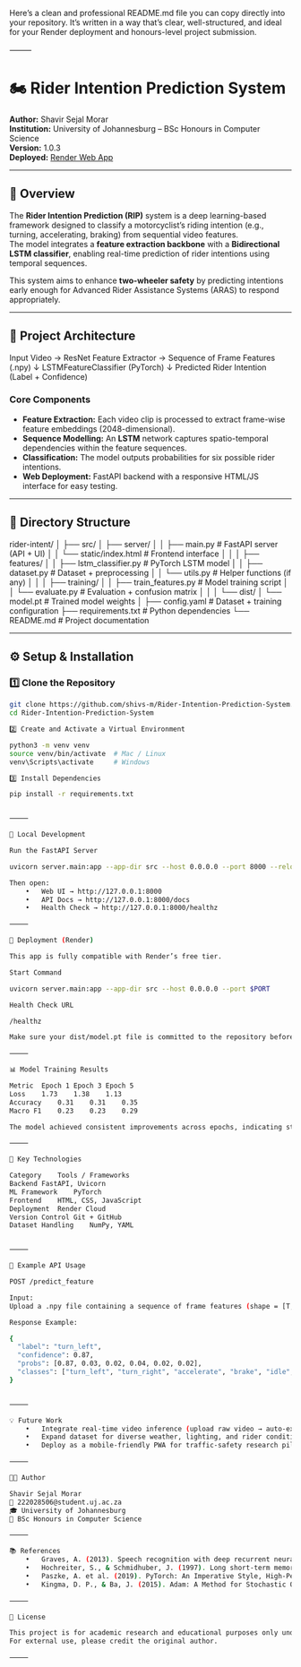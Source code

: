 Here’s a clean and professional README.md file you can copy directly into your repository.
It’s written in a way that’s clear, well-structured, and ideal for your Render deployment and honours-level project submission.

⸻


# 🏍️ Rider Intention Prediction System

**Author:** Shavir Sejal Morar  
**Institution:** University of Johannesburg – BSc Honours in Computer Science  
**Version:** 1.0.3  
**Deployed:** [Render Web App](https://rider-intention-prediction-system.onrender.com)

---

## 📘 Overview

The **Rider Intention Prediction (RIP)** system is a deep learning-based framework designed to classify a motorcyclist’s riding intention (e.g., turning, accelerating, braking) from sequential video features.  
The model integrates a **feature extraction backbone** with a **Bidirectional LSTM classifier**, enabling real-time prediction of rider intentions using temporal sequences.

This system aims to enhance **two-wheeler safety** by predicting intentions early enough for Advanced Rider Assistance Systems (ARAS) to respond appropriately.

---

## 🧠 Project Architecture

Input Video  →  ResNet Feature Extractor  →  Sequence of Frame Features (.npy)
↓
LSTMFeatureClassifier (PyTorch)
↓
Predicted Rider Intention (Label + Confidence)

### Core Components
- **Feature Extraction:** Each video clip is processed to extract frame-wise feature embeddings (2048-dimensional).
- **Sequence Modelling:** An **LSTM** network captures spatio-temporal dependencies within the feature sequences.
- **Classification:** The model outputs probabilities for six possible rider intentions.
- **Web Deployment:** FastAPI backend with a responsive HTML/JS interface for easy testing.

---

## 🧩 Directory Structure

rider-intent/
│
├── src/
│   ├── server/
│   │   ├── main.py              # FastAPI server (API + UI)
│   │   └── static/index.html    # Frontend interface
│   │
│   ├── features/
│   │   ├── lstm_classifier.py   # PyTorch LSTM model
│   │   ├── dataset.py           # Dataset + preprocessing
│   │   └── utils.py             # Helper functions (if any)
│   │
│   ├── training/
│   │   ├── train_features.py    # Model training script
│   │   └── evaluate.py          # Evaluation + confusion matrix
│   │
│   └── dist/
│       └── model.pt             # Trained model weights
│
├── config.yaml                  # Dataset + training configuration
├── requirements.txt             # Python dependencies
└── README.md                    # Project documentation

---

## ⚙️ Setup & Installation

### 1️⃣ Clone the Repository
```bash
git clone https://github.com/shivs-m/Rider-Intention-Prediction-System.git
cd Rider-Intention-Prediction-System

2️⃣ Create and Activate a Virtual Environment

python3 -m venv venv
source venv/bin/activate  # Mac / Linux
venv\Scripts\activate     # Windows

3️⃣ Install Dependencies

pip install -r requirements.txt


⸻

🧪 Local Development

Run the FastAPI Server

uvicorn server.main:app --app-dir src --host 0.0.0.0 --port 8000 --reload

Then open:
	•	Web UI → http://127.0.0.1:8000
	•	API Docs → http://127.0.0.1:8000/docs
	•	Health Check → http://127.0.0.1:8000/healthz

⸻

🚀 Deployment (Render)

This app is fully compatible with Render’s free tier.

Start Command

uvicorn server.main:app --app-dir src --host 0.0.0.0 --port $PORT

Health Check URL

/healthz

Make sure your dist/model.pt file is committed to the repository before deployment.

⸻

📊 Model Training Results

Metric	Epoch 1	Epoch 3	Epoch 5
Loss	1.73	1.38	1.13
Accuracy	0.31	0.31	0.35
Macro F1	0.23	0.23	0.29

The model achieved consistent improvements across epochs, indicating stable training and generalisation.

⸻

🧠 Key Technologies

Category	Tools / Frameworks
Backend	FastAPI, Uvicorn
ML Framework	PyTorch
Frontend	HTML, CSS, JavaScript
Deployment	Render Cloud
Version Control	Git + GitHub
Dataset Handling	NumPy, YAML


⸻

🧩 Example API Usage

POST /predict_feature

Input:
Upload a .npy file containing a sequence of frame features (shape = [T, D]).

Response Example:

{
  "label": "turn_left",
  "confidence": 0.87,
  "probs": [0.87, 0.03, 0.02, 0.04, 0.02, 0.02],
  "classes": ["turn_left", "turn_right", "accelerate", "brake", "idle", "lane_change"]
}


⸻

💡 Future Work
	•	Integrate real-time video inference (upload raw video → auto-extract features).
	•	Expand dataset for diverse weather, lighting, and rider conditions.
	•	Deploy as a mobile-friendly PWA for traffic-safety research pilots.

⸻

👨‍💻 Author

Shavir Sejal Morar
📧 222028506@student.uj.ac.za
🎓 University of Johannesburg
🧩 BSc Honours in Computer Science

⸻

📚 References
	•	Graves, A. (2013). Speech recognition with deep recurrent neural networks. IEEE ICASSP.
	•	Hochreiter, S., & Schmidhuber, J. (1997). Long short-term memory. Neural Computation, 9(8), 1735–1780.
	•	Paszke, A. et al. (2019). PyTorch: An Imperative Style, High-Performance Deep Learning Library. NeurIPS.
	•	Kingma, D. P., & Ba, J. (2015). Adam: A Method for Stochastic Optimization. ICLR.

⸻

🏁 License

This project is for academic research and educational purposes only under the University of Johannesburg Honours Program.
For external use, please credit the original author.

⸻

